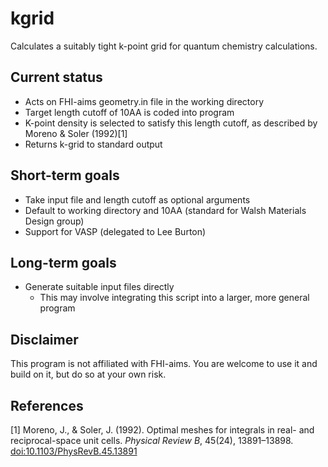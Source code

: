 kgrid
=====

Calculates a suitably tight k-point grid for quantum chemistry calculations.

Current status
--------------

* Acts on FHI-aims geometry.in file in the working directory
* Target length cutoff of 10AA is coded into program
* K-point density is selected to satisfy this length cutoff, as described by Moreno & Soler (1992)[1]
* Returns k-grid to standard output

Short-term goals
----------------

* Take input file and length cutoff as optional arguments
* Default to working directory and 10AA (standard for Walsh Materials Design group)
* Support for VASP (delegated to Lee Burton)

Long-term goals
---------------

* Generate suitable input files directly
    * This may involve integrating this script into a larger, more general program

Disclaimer
----------

This program is not affiliated with FHI-aims. You are welcome to use it and build on it, but do so at your own risk.

References
----------

[1] Moreno, J., & Soler, J. (1992). Optimal meshes for integrals in real- and reciprocal-space unit cells. *Physical Review B*, 45(24), 13891–13898. [doi:10.1103/PhysRevB.45.13891](http://dx.doi.org/10.1103/PhysRevB.45.13891)
